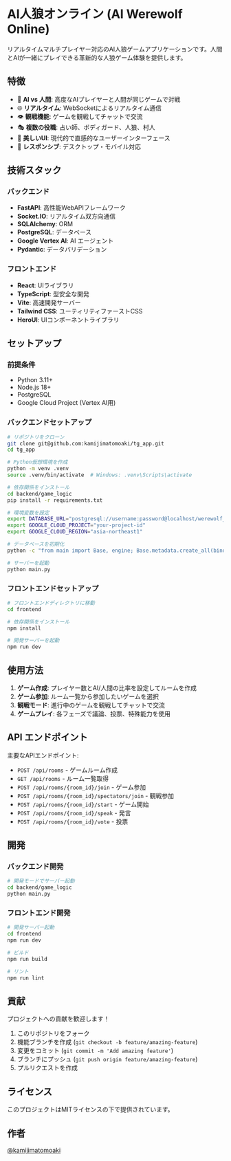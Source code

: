 # AI人狼オンライン (AI Werewolf Online)

リアルタイムマルチプレイヤー対応のAI人狼ゲームアプリケーションです。人間とAIが一緒にプレイできる革新的な人狼ゲーム体験を提供します。

## 特徴

- 🤖 **AI vs 人間**: 高度なAIプレイヤーと人間が同じゲームで対戦
- 🌐 **リアルタイム**: WebSocketによるリアルタイム通信
- 👁️ **観戦機能**: ゲームを観戦してチャットで交流
- 🎭 **複数の役職**: 占い師、ボディガード、人狼、村人
- 🎨 **美しいUI**: 現代的で直感的なユーザーインターフェース
- 📱 **レスポンシブ**: デスクトップ・モバイル対応

## 技術スタック

### バックエンド
- **FastAPI**: 高性能WebAPIフレームワーク
- **Socket.IO**: リアルタイム双方向通信
- **SQLAlchemy**: ORM
- **PostgreSQL**: データベース
- **Google Vertex AI**: AI エージェント
- **Pydantic**: データバリデーション

### フロントエンド
- **React**: UIライブラリ
- **TypeScript**: 型安全な開発
- **Vite**: 高速開発サーバー
- **Tailwind CSS**: ユーティリティファーストCSS
- **HeroUI**: UIコンポーネントライブラリ

## セットアップ

### 前提条件
- Python 3.11+
- Node.js 18+
- PostgreSQL
- Google Cloud Project (Vertex AI用)

### バックエンドセットアップ

```bash
# リポジトリをクローン
git clone git@github.com:kamijimatomoaki/tg_app.git
cd tg_app

# Python仮想環境を作成
python -m venv .venv
source .venv/bin/activate  # Windows: .venv\Scripts\activate

# 依存関係をインストール
cd backend/game_logic
pip install -r requirements.txt

# 環境変数を設定
export DATABASE_URL="postgresql://username:password@localhost/werewolf_db"
export GOOGLE_CLOUD_PROJECT="your-project-id"
export GOOGLE_CLOUD_REGION="asia-northeast1"

# データベースを初期化
python -c "from main import Base, engine; Base.metadata.create_all(bind=engine)"

# サーバーを起動
python main.py
```

### フロントエンドセットアップ

```bash
# フロントエンドディレクトリに移動
cd frontend

# 依存関係をインストール
npm install

# 開発サーバーを起動
npm run dev
```

## 使用方法

1. **ゲーム作成**: プレイヤー数とAI/人間の比率を設定してルームを作成
2. **ゲーム参加**: ルーム一覧から参加したいゲームを選択
3. **観戦モード**: 進行中のゲームを観戦してチャットで交流
4. **ゲームプレイ**: 各フェーズで議論、投票、特殊能力を使用

## API エンドポイント

主要なAPIエンドポイント:

- `POST /api/rooms` - ゲームルーム作成
- `GET /api/rooms` - ルーム一覧取得
- `POST /api/rooms/{room_id}/join` - ゲーム参加
- `POST /api/rooms/{room_id}/spectators/join` - 観戦参加
- `POST /api/rooms/{room_id}/start` - ゲーム開始
- `POST /api/rooms/{room_id}/speak` - 発言
- `POST /api/rooms/{room_id}/vote` - 投票

## 開発

### バックエンド開発

```bash
# 開発モードでサーバー起動
cd backend/game_logic
python main.py
```

### フロントエンド開発

```bash
# 開発サーバー起動
cd frontend
npm run dev

# ビルド
npm run build

# リント
npm run lint
```

## 貢献

プロジェクトへの貢献を歓迎します！

1. このリポジトリをフォーク
2. 機能ブランチを作成 (`git checkout -b feature/amazing-feature`)
3. 変更をコミット (`git commit -m 'Add amazing feature'`)
4. ブランチにプッシュ (`git push origin feature/amazing-feature`)
5. プルリクエストを作成

## ライセンス

このプロジェクトはMITライセンスの下で提供されています。

## 作者

[@kamijimatomoaki](https://github.com/kamijimatomoaki)